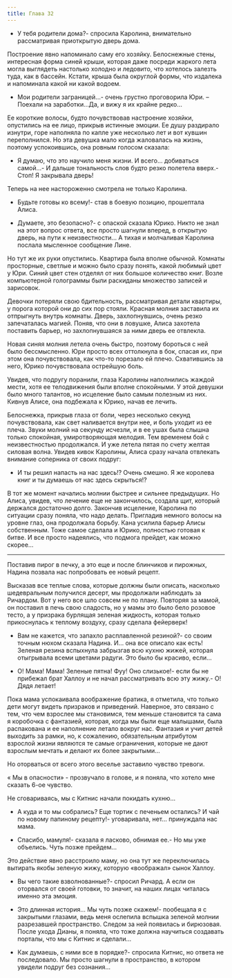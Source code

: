 ```yaml
---
title: Глава 32
---
```


- У тебя родители дома?- спросила Каролина, внимательно рассматривая приоткрытую дверь дома.

 Построение явно напоминало саму его хозяйку. Белоснежные стены, интересная форма синей крыши, которая даже посреди жаркого лета могла выглядеть настолько холодно и ледовито, что хотелось залезть туда, как в бассейн. Кстати, крыша была округлой формы, что издалека и напоминала какой ни какой водоем.

- Мои родители заграницей…- очень грустно проговорила Юри. – Поехали на заработки…Да, и вижу я их крайне редко…

Ее короткие волосы, будто почувствовав настроение хозяйки, опустились на ее лицо, прикрыв истинные эмоции. Ее душу раздирало изнутри, горе наполняла по капле уже несколько лет и вот кувшин переполнился. Но эта девушка мало когда жаловалась на жизнь, поэтому успокоившись, она ровным голосом сказала:

- Я думаю, что это научило меня жизни. И всего… добиваться самой…- И дальше тональность слов будто резко полетела вверх.- Стоп! Я закрывала дверь!

Теперь на нее настороженно смотрела не только Каролина.

- Будьте готовы ко всему!- став в боевую позицию, прошептала Алиса.

- Думаете, это безопасно?- с опаской сказала Юрико. Никто не знал на этот вопрос ответа, все просто шагнули вперед, в открытую дверь, на пути к неизвестности… А тихая и молчаливая Каролина послала мысленное сообщение Лине.

Но тут же их руки опустились. Квартира была вполне обычной. Комнаты просторные, светлые и можно было сразу понять, какой любимый цвет у Юри. Синий цвет стен отделял от них большое количество книг. Возле компьютерной голограммы были раскиданы множество записей и зарисовок.

Девочки потеряли свою бдительность, рассматривая детали квартиры, у порога которой они до сих пор стояли. Красная молния заставила их отпрыгнуть внутрь комнаты. Дверь, захлопнувшись, очень резко запечаталась магией. Поняв, что они в ловушке, Алиса захотела поставить барьер, но захлопнувшаяся за ними дверь ее отвлекла.

Новая синяя молния летела очень быстро, поэтому бороться с ней было бессмысленно. Юри просто всех оттолкнула в бок, спасая их, при этом она почувствовала, как что-то порезало ей плечо. Схватившись за него, Юрико почувствовала острейшую боль. 

Увидев, что подругу поранили, глаза Каролины наполнились жаждой мести, хотя ее телодвижения были вполне спокойными. У этой девушки было много талантов, но исцеление было самым полезным из них. Кивнув Алисе, она подбежала к Юрико, начав ее лечить.

Белоснежка, прикрыв глаза от боли, через несколько секунд почувствовала, как свет наливается внутри нее, и боль уходит из ее плеча. Звуки молний на секунду исчезли, и в ее ушах была слышна только спокойная, умиротворяющая мелодия.  Тем временем бой с неизвестностью продолжался. И уже летела пятая по счету желтая силовая волна. Увидев кивок Каролины, Алиса сразу начала отвлекать внимание соперника от своих подруг:

- И ты решил напасть на нас здесь!? Очень смешно. Я же королева книг и ты думаешь от нас здесь скрыться!?

В тот же момент начались молнии быстрее и сильнее предыдущих. Но Алиса, увидев, что лечение еще не закончилось, создала щит, который держался достаточно долго. Закончив исцеление, Каролина по ситуации сразу поняла, что надо делать. Пригладив немного волосы на уровне глаз, она продолжала борьбу. Кана усилила барьер Алисы собственным. Тоже самое сделала и Юрико, полностью готовая к битве. И все просто надеялись, что подмога прейдет, как можно скорее…

***

Поставив пирог в печку, а это еще и после блинчиков и пирожных, Надина позвала нас попробовать ее новый рецепт. 

Высказав все теплые слова, которые должны были описать, насколько шедевральным получился десерт, мы продолжали наблюдать за Ричардом. Вот у него все шло совсем не по плану. Повторяя за мамой, он поставил в печь свою сладость, но у мамы это было бело розовое тесто, а у призрака бурлящая зеленая жидкость, которая только прикоснулась к теплому воздуху, сразу сделала фейерверк!

- Вам не кажется, что запахло расплавленной резиной?- со своим точным нюхом сказала Надина. И… она все описало как есть! Зеленая резина вспыхнула забрызгав всю кухню жижей, которая отыгрывала всеми цветами радуги. Это было бы красиво, если…

- О! Мама! Мама! Зеленые пятна! Фуу! Оно слизькое!- если бы не прибежал брат Халлоу и не начал рассматривать всю эту жижу.- О! Дядя летает! 

Пока мама успокаивала воображение братика, я отметила, что только дети могут видеть призраков и приведений. Наверное, это связано с тем, что чем взрослее мы становимся, тем меньше становится та сама я коробочка с фантазией, которая, когда мы были еще малышами, была распакована и ее наполнение летало вокруг нас. Фантазия и учит детей выходить за рамки, но, к сожалению, обязательным атрибутом взрослой жизни являются те самые ограничения, которые не дают взрослым мечтать и делают их более закрытыми…

Но оторваться от всего этого веселье заставило чувство тревоги.

« Мы в опасности» - прозвучало в голове, и я поняла, что хотело мне сказать 6-ое чувство. 

Не сговариваясь, мы с Китнис начали покидать кухню…

- А куда и то мы собрались? Еще тортик с печеньем остались? И чай по новому папиному рецепту!- уговаривала, нет… принуждала нас мама.

- Спасибо, мамуля!- сказала я ласково, обнимая ее.- Но мы уже объелись. Чуть позже прейдем…

Это действие явно расстроило маму, но она тут же переключилась вытирать якобы зеленую жижу, которую «воображал» сынок Халлоу.

- Вы чего такие взволнованные?- спросил Ричард. А если он оторвался от своей готовки, то значит, на наших лицах читалась именно эта эмоция.

- Это длинная история… Мы чуть позже скажем!- пообещала я с закрытыми глазами, ведь меня ослепила вспышка зеленой молнии разрезавшей пространство. Следом за ней появилась и бирюзовая. После ухода Дианы, я поняла, что тоже должна научиться создавать порталы, что мы с Китнис и сделали…

- Как думаешь, с ними все в порядке?- спросила Китнис, но ответа не последовало. Мы просто шагнули в пространство, в котором увидели подруг без сознания…
